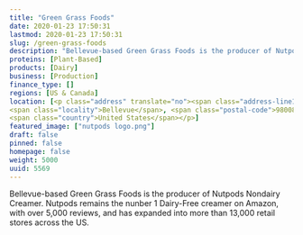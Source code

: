 ```yaml
---
title: "Green Grass Foods"
date: 2020-01-23 17:50:31
lastmod: 2020-01-23 17:50:31
slug: /green-grass-foods
description: "Bellevue-based Green Grass Foods is the producer of Nutpods Nondairy Creamer. Nutpods remains the nunber 1 Dairy-Free creamer on Amazon, with over 5,000 reviews, and has expanded into more than 13,000 retail stores across the US."
proteins: [Plant-Based]
products: [Dairy]
business: [Production]
finance_type: []
regions: [US & Canada]
location: [<p class="address" translate="no"><span class="address-line1">Southeast Eastgate Way</span><br>
<span class="locality">Bellevue</span>, <span class="postal-code">98008</span><br>
<span class="country">United States</span></p>]
featured_image: ["nutpods logo.png"]
draft: false
pinned: false
homepage: false
weight: 5000
uuid: 5569
---
```

<p>Bellevue-based Green Grass Foods is the producer of Nutpods Nondairy Creamer. Nutpods remains the nunber 1 Dairy-Free creamer on Amazon, with over 5,000 reviews, and has expanded into more than 13,000 retail stores across the US.</p>
